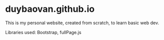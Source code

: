 # duybaovan.github.io

This is my personal website, created from scratch, to learn basic web dev.

Libraries used: Bootstrap, fullPage.js
